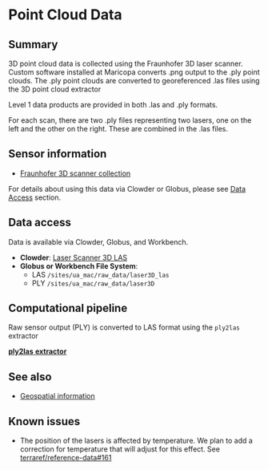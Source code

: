 # Point Cloud Data

## Summary

3D point cloud data is collected using the Fraunhofer 3D laser scanner. Custom software installed at Maricopa converts .png output to the .ply point clouds. The .ply point clouds are converted to georeferenced .las files using the 3D point cloud extractor

Level 1 data products are provided in both .las and .ply formats.

For each scan, there are two .ply files representing two lasers, one on the left and the other on the right. These are combined in the .las files.

## Sensor information

* [Fraunhofer 3D scanner collection](https://terraref.ncsa.illinois.edu/clowder/files/581793394f0ce77b66562ff9?dataset=581789af4f0ce77b6655d094&space=)

For details about using this data via Clowder or Globus, please see [Data Access](../../how-to-access-data.md) section.

## Data access

Data is available via Clowder, Globus, and Workbench.

* **Clowder**: [Laser Scanner 3D LAS](https://terraref.ncsa.illinois.edu/clowder/collection/5a0ca1ad4f0ca87e15b485e8)
* **Globus or Workbench File System**:
  * LAS `/sites/ua_mac/raw_data/laser3D_las`
  * PLY `/sites/ua_mac/raw_data/laser3D`

## Computational pipeline

Raw sensor output \(PLY\) is converted to LAS format using the `ply2las` extractor

[**ply2las**](https://github.com/terraref/extractors-3dscanner)[ **extractor**](https://github.com/terraref/extractors-3dscanner)

## See also

* [Geospatial information](https://github.com/terraref/documentation/tree/a6e3a2c5990b2e866d233fbb0f61a4dd6acc1b9e/user/geospatial-information.md)

## Known issues

* The position of the lasers is affected by temperature. We plan to add a correction for temperature that will adjust for this effect. See [terraref/reference-data\#161](https://github.com/terraref/reference-data/issues/161)

